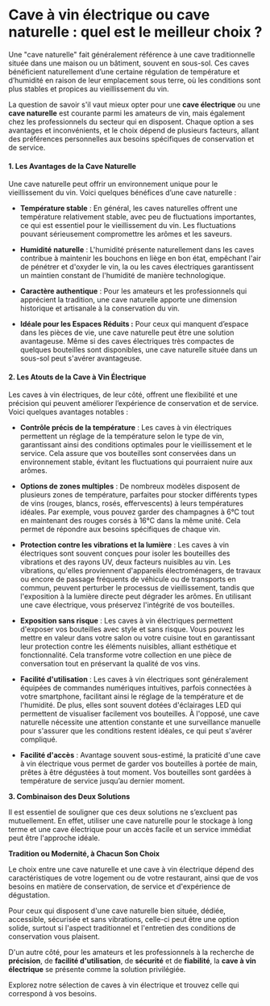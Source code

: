 # Cave à vin électrique ou cave naturelle : quel est le meilleur choix ?

Une "cave naturelle" fait généralement référence à une cave traditionnelle située dans une maison ou un bâtiment, souvent en sous-sol. Ces caves bénéficient naturellement d’une certaine régulation de température et d’humidité en raison de leur emplacement sous terre, où les conditions sont plus stables et propices au vieillissement du vin.

La question de savoir s'il vaut mieux opter pour une **cave électrique** ou une **cave naturelle** est courante parmi les amateurs de vin, mais également chez les professionnels du secteur qui en disposent. Chaque option a ses avantages et inconvénients, et le choix dépend de plusieurs facteurs, allant des préférences personnelles aux besoins spécifiques de conservation et de service.


#### **1. Les Avantages de la Cave Naturelle**<a id="h.d43l0whfmnmg"></a>

Une cave naturelle peut offrir un environnement unique pour le vieillissement du vin. Voici quelques bénéfices d’une cave naturelle :

- **Température stable** : En général, les caves naturelles offrent une température relativement stable, avec peu de fluctuations importantes, ce qui est essentiel pour le vieillissement du vin. Les fluctuations pouvant sérieusement compromettre les arômes et les saveurs.

- **Humidité** **naturelle** : L'humidité présente naturellement dans les caves contribue à maintenir les bouchons en liège en bon état, empêchant l'air de pénétrer et d'oxyder le vin, la ou les caves électriques garantissent un maintien constant de l'humidité de manière technologique.

- **Caractère authentique** : Pour les amateurs et les professionnels qui apprécient la tradition, une cave naturelle apporte une dimension historique et artisanale à la conservation du vin.

- **Idéale pour les Espaces Réduits :** Pour ceux qui manquent d’espace dans les pièces de vie, une cave naturelle peut être une solution avantageuse. Même si des caves électriques très compactes de quelques bouteilles sont disponibles, une cave naturelle située dans un sous-sol peut s'avérer avantageuse.


#### **2. Les Atouts de la Cave à Vin Électrique**<a id="h.2diea8jd7g3g"></a>

Les caves à vin électriques, de leur côté, offrent une flexibilité et une précision qui peuvent améliorer l’expérience de conservation et de service. Voici quelques avantages notables :

- **Contrôle précis de la température** : Les caves à vin électriques permettent un réglage de la température selon le type de vin, garantissant ainsi des conditions optimales pour le vieillissement et le service. Cela assure que vos bouteilles sont conservées dans un environnement stable, évitant les fluctuations qui pourraient nuire aux arômes.

- **Options de zones multiples** : De nombreux modèles disposent de plusieurs zones de température, parfaites pour stocker différents types de vins (rouges, blancs, rosés, effervescents) à leurs températures idéales. Par exemple, vous pouvez garder des champagnes à 6°C tout en maintenant des rouges corsés à 16°C dans la même unité. Cela permet de répondre aux besoins spécifiques de chaque vin.

- **Protection contre les vibrations et la lumière** : Les caves à vin électriques sont souvent conçues pour isoler les bouteilles des vibrations et des rayons UV, deux facteurs nuisibles au vin. Les vibrations, qu'elles proviennent d'appareils électroménagers, de travaux ou encore de passage fréquents de véhicule ou de transports en commun, peuvent perturber le processus de vieillissement, tandis que l'exposition à la lumière directe peut dégrader les arômes. En utilisant une cave électrique, vous préservez l'intégrité de vos bouteilles.

- **Exposition sans risque** : Les caves à vin électriques permettent d'exposer vos bouteilles avec style et sans risque. Vous pouvez les mettre en valeur dans votre salon ou votre cuisine tout en garantissant leur protection contre les éléments nuisibles, alliant esthétique et fonctionnalité. Cela transforme votre collection en une pièce de conversation tout en préservant la qualité de vos vins.

- **Facilité d'utilisation** : Les caves à vin électriques sont généralement équipées de commandes numériques intuitives, parfois connectées à votre smartphone, facilitant ainsi le réglage de la température et de l'humidité. De plus, elles sont souvent dotées d'éclairages LED qui permettent de visualiser facilement vos bouteilles. À l'opposé, une cave naturelle nécessite une attention constante et une surveillance manuelle pour s'assurer que les conditions restent idéales, ce qui peut s'avérer compliqué.

- **Facilité d'accès** : Avantage souvent sous-estimé, la praticité d'une cave à vin électrique vous permet de garder vos bouteilles à portée de main, prêtes à être dégustées à tout moment. Vos bouteilles sont gardées à température de service jusqu’au dernier moment.

**3. Combinaison des Deux Solutions**

Il est essentiel de souligner que ces deux solutions ne s’excluent pas mutuellement. En effet, utiliser une cave naturelle pour le stockage à long terme et une cave électrique pour un accès facile et un service immédiat peut être l'approche idéale.

**Tradition ou Modernité, à Chacun Son Choix**

Le choix entre une cave naturelle et une cave à vin électrique dépend des caractéristiques de votre logement ou de votre restaurant, ainsi que de vos besoins en matière de conservation, de service et d'expérience de dégustation.

Pour ceux qui disposent d'une cave naturelle bien située, dédiée, accessible, sécurisée et sans vibrations, celle-ci peut être une option solide, surtout si l'aspect traditionnel et l'entretien des conditions de conservation vous plaisent.

D'un autre côté, pour les amateurs et les professionnels à la recherche de **précision**, de **facilité d'utilisation**, de **sécurité** et de **fiabilité**, la **cave à vin électrique** se présente comme la solution privilégiée.

Explorez notre sélection de caves à vin électrique et trouvez celle qui correspond à vos besoins.
